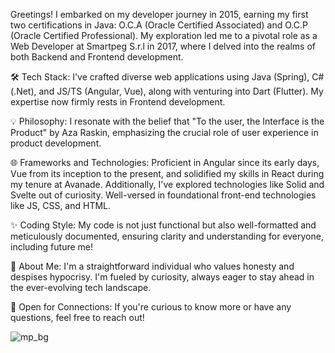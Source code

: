 Greetings! 
I embarked on my developer journey in 2015, earning my first two certifications in Java: O.C.A (Oracle Certified Associated) and O.C.P (Oracle Certified Professional). My exploration led me to a pivotal role as a Web Developer at Smartpeg S.r.l in 2017, where I delved into the realms of both Backend and Frontend development.

🛠️ Tech Stack: I've crafted diverse web applications using Java (Spring), C# (.Net), and JS/TS (Angular, Vue), along with venturing into Dart (Flutter). My expertise now firmly rests in Frontend development.

💡 Philosophy: I resonate with the belief that "To the user, the Interface is the Product" by Aza Raskin, emphasizing the crucial role of user experience in product development.

🌐 Frameworks and Technologies: Proficient in Angular since its early days, Vue from its inception to the present, and solidified my skills in React during my tenure at Avanade. Additionally, I've explored technologies like Solid and Svelte out of curiosity. Well-versed in foundational front-end technologies like JS, CSS, and HTML.

✨ Coding Style: My code is not just functional but also well-formatted and meticulously documented, ensuring clarity and understanding for everyone, including future me!

🤝 About Me: I'm a straightforward individual who values honesty and despises hypocrisy. I'm fueled by curiosity, always eager to stay ahead in the ever-evolving tech landscape.

🌟 Open for Connections: If you're curious to know more or have any questions, feel free to reach out!

![mp_bg](https://github.com/Mirko92/Mirko92/assets/25347621/f28e91a9-9484-4093-a26e-ce89b71ed475)


<!---

- 👀 I’m interested in FrontEnd technology mainly
- 🌱 I’m currently learning what I need for work (laugh) 
- 💞️ I’m looking to collaborate on ...
- 📫 How to reach me ...


Mirko92/Mirko92 is a ✨ special ✨ repository because its `README.md` (this file) appears on your GitHub profile.
You can click the Preview link to take a look at your changes.
--->
